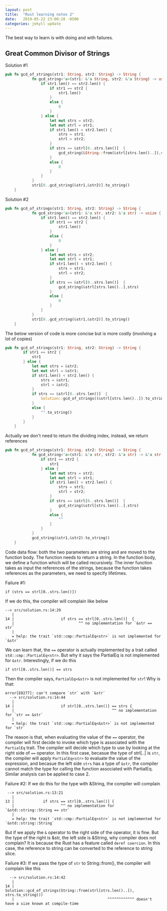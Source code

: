 ```yaml
---
layout: post
title:  "Rust learning notes 2"
date:   2019-05-22 23:00:28 -0500
categories: jekyll update
---
```


The best way to learn is with doing and with failures.

## Great Common Divisor of Strings


Solution #1

```rust
pub fn gcd_of_strings(str1: String, str2: String) -> String {
            fn gcd_string<'a>(str1: &'a String, str2: &'a String) -> usize {
                if str1.len() == str2.len() {
                    if str1 == str2 {
                        str1.len()
                    }
                    else {
                        0
                    }
                } else {
                    let mut strs = str2;
                    let mut strl = str1;
                    if str1.len() < str2.len() {
                        strs = str1;
                        strl = str2;
                    }
                    if strs == &strl[0..strs.len()]  {
                        gcd_string(&String::from(&strl[strs.len()..]),strs)
                    }
                    else {
                        0
                    }
                }
            }
            str1[0..gcd_string(&str1,&str2)].to_string()
    }
```

Solution #2

```rust
pub fn gcd_of_strings(str1: String, str2: String) -> String {
            fn gcd_string<'a>(str1: &'a str, str2: &'a str) -> usize {
                if str1.len() == str2.len() {
                    if str1 == str2 {
                        str1.len()
                    }
                    else {
                        0
                    }
                } else {
                    let mut strs = str2;
                    let mut strl = str1;
                    if str1.len() < str2.len() {
                        strs = str1;
                        strl = str2;
                    }
                    if strs == &strl[0..strs.len()]  {
                        gcd_string(&strl[strs.len()..],strs)
                    }
                    else {
                        0
                    }
                }
            }
            str1[0..gcd_string(&str1,&str2)].to_string()
    }
```

The below version of code is more concise but is more costly (involving a lot of copies)

```rust
pub fn gcd_of_strings(str1: String, str2: String) -> String {
        if str1 == str2 {
            str1
        } else {
            let mut strs = &str2;
            let mut strl = &str1;
            if str1.len() < str2.len() {
                strs = &str1;
                strl = &str2;
            }
            if strs == &strl[0..strs.len()]  {
                Solution::gcd_of_strings((&strl[strs.len()..]).to_string(),strs.to_string())
            }
            else {
                "".to_string()
            }
        }
    }
```

Actually we don't need to return the dividing index, instead, we return references

```rust
pub fn gcd_of_strings(str1: String, str2: String) -> String {
            fn gcd_string<'a>(str1: &'a str, str2: &'a str) -> &'a str {
                if str1 == str2 {
                    str1
                } else {
                    let mut strs = str2;
                    let mut strl = str1;
                    if str1.len() < str2.len() {
                        strs = str1;
                        strl = str2;
                    }
                    if strs == &strl[0..strs.len()]  {
                        gcd_string(&strl[strs.len()..],strs)
                    }
                    else {
                        ""
                    }
                }
            }
            gcd_string(&str1,&str2).to_string()
    }
```

Code data flow: both the two parameters are string and are moved to the function body. The function needs to return a string. In the function body, we define a function which will be called recursively. The inner function takes as input the references of the strings, because the function takes references as the parameters, we need to specify lifetimes.  


Failure #1: 

```
if (strs == strl[0..strs.len()])

```

If we do this, the compiler will complain like below

```
--> src/solution.rs:14:29
   |
14 |                     if strs == strl[0..strs.len()]  {
   |                             ^^ no implementation for `&str == str`
   |
   = help: the trait `std::cmp::PartialEq<str>` is not implemented for `&str`
```

We can learn that, the `==` operator is actually implemented by a trait called `std::cmp::PartialEq<str>`. But why it says the PartialEq<str> is not implemented for `&str`. Interestingly, if we do this

```
if strl[0..strs.len()] == strs
```

Then the compiler says, `PartialEq<&str>` is not implemented for `str`! Why is that:

```
error[E0277]: can't compare `str` with `&str`
  --> src/solution.rs:14:44
   |
14 |                     if strl[0..strs.len()] == strs {
   |                                            ^^ no implementation for `str == &str`
   |
   = help: the trait `std::cmp::PartialEq<&str>` is not implemented for `str`
```

The reason is that, when evaluating the value of the `==` operator, the compiler will first decide to invoke which type is associated with the `PartialEq` trait. The compiler will decide which type to use by looking at the right side of `==` operator.  In this first case, becasue the type of strl[..] is `str`, the compiler will apply `PartialEq<str>` to evaluate the value of the expression, and becasue the left side `strs` has a type of `&str`, the compiler cannot match the type for calling the function associated with PartialEq. Similar analysis can be applied to case 2. 


Failure #2: If we do this for the type with &String, the compiler will complain  

```
 --> src/solution.rs:13:21
   |
13 |             if strs == strl[0..strs.len()] {
   |                     ^^ no implementation for `&std::string::String == str`
   |
   = help: the trait `std::cmp::PartialEq<str>` is not implemented for `&std::string::String`
```

But if we apply the `&` operator to the right side of the operator, it is fine. But the type of the right is &str, the left side is &String, why compiler does not complain? It is because the Rust has a feature called `deref coercion`. In this case, the reference to string can be converted to the reference to string slice.


Failure #3: If we pass the type of `str` to String::from(), the compiler will complain like this

```
  --> src/solution.rs:14:42
   |
14 |                 Solution::gcd_of_strings(String::from(strl[strs.len()..]), strs.to_string())
   |                                          ^^^^^^^^^^^^ doesn't have a size known at compile-time
```



